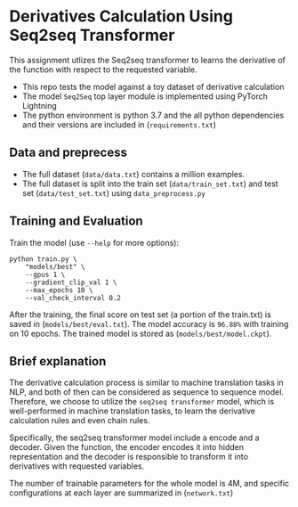 # Derivatives Calculation Using Seq2seq Transformer
This assignment utlizes the Seq2seq transformer to learns the derivative of the function with respect to the requested variable. 
- This repo tests the model against a toy dataset of derivative calculation
- The model `Seq2Seq` top layer module is implemented using PyTorch Lightning
- The python environment is python 3.7 and the all python dependencies and their versions are included in (`requirements.txt`)


## Data and preprecess
- The full dataset (`data/data.txt`) contains a million examples.
- The full dataset is split into the train set (`data/train_set.txt`) and test set (`data/test_set.txt`) using `data_preprocess.py` 

## Training and Evaluation

Train the model (use `--help` for more options):
```shell
python train.py \
    "models/best" \
    --gpus 1 \
    --gradient_clip_val 1 \
    --max_epochs 10 \
    --val_check_interval 0.2
```
After the training, the final score on test set (a portion of the train.txt) is saved in (`models/best/eval.txt`). The model accuracy is `96.88%` with training on 10 epochs.
The trained model is stored as (`models/best/model.ckpt`). 

## Brief explanation
The derivative calculation process is similar to machine translation tasks in NLP, and both of then can be considered as sequence to sequence model. Therefore, we choose to utilize the `seq2seq transformer` model, which is well-performed in machine translation tasks, to learn the derivative calculation rules and even chain rules.

Specifically, the seq2seq transformer model include a encode and a decoder. Given the function, the encoder encodes it into hidden representation and the decoder is responsible to transform it into derivatives with requested variables.

The number of trainable parameters for the whole model is 4M, and specific configurations at each layer are summarized in (`network.txt`)
